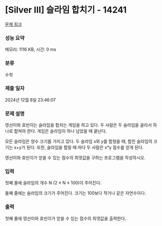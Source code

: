 # [Silver III] 슬라임 합치기 - 14241 

[문제 링크](https://www.acmicpc.net/problem/14241) 

### 성능 요약

메모리: 1116 KB, 시간: 0 ms

### 분류

수학

### 제출 일자

2024년 12월 8일 23:46:07

### 문제 설명

<p>영선이와 효빈이는 슬라임을 합치는 게임을 하고 있다. 두 사람은 두 슬라임을 골라서 하나로 합쳐야 한다. 게임은 슬라임이 하나 남았을 때 끝난다.</p>

<p>모든 슬라임은 양수 크기를 가지고 있다. 두 슬라임 x와 y를 합쳤을 때, 합친 슬라임의 크기는 x+y가 된다. 또한, 슬라임을 합칠 때 마다 두 사람은 x*y 점수를 얻게 된다.</p>

<p>영선이와 효빈이가 얻을 수 있는 점수의 최댓값을 구하는 프로그램을 작성하시오.</p>

### 입력 

 <p>첫째 줄에 슬라임의 개수 N (2 ≤ N ≤ 100)이 주어진다.</p>

<p>둘째 줄에는 슬라임의 크기가 주어진다. 크기는 100보다 작거나 같은 자연수이다.</p>

### 출력 

 <p>첫째 줄에 영선이와 효빈이가 얻을 수 있는 점수의 최댓값을 출력한다.</p>


